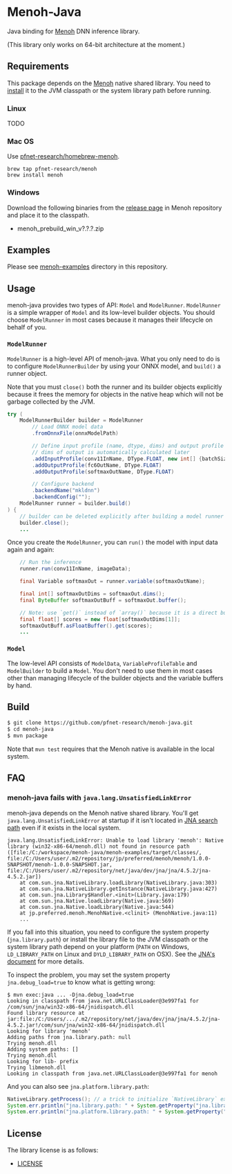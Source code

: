 # Menoh-Java
Java binding for [Menoh](https://github.com/pfnet-research/menoh/) DNN inference library.

(This library only works on 64-bit architecture at the moment.)

## Requirements
This package depends on the [Menoh](https://github.com/pfnet-research/menoh/) native shared library. You need to [install](https://github.com/pfnet-research/menoh/blob/master/README.md#installation-using-package-manager-or-binary-packages) it to the JVM classpath or the system library path before running.

### Linux
TODO

### Mac OS
Use [pfnet-research/homebrew-menoh](https://github.com/pfnet-research/homebrew-menoh).

```
brew tap pfnet-research/menoh
brew install menoh
```

### Windows
Download the following binaries from the [release page](https://github.com/pfnet-research/menoh/releases) in Menoh repository and place it to the classpath.

- menoh_prebuild_win_v?.?.?.zip

## Examples
Please see [menoh-examples](https://github.com/pfnet-research/menoh-java/tree/master/menoh-examples) directory in this repository.

## Usage
menoh-java provides two types of API: `Model` and `ModelRunner`. `ModelRunner` is a simple wrapper of `Model` and its low-level builder objects. You should choose `ModelRunner` in most cases because it manages their lifecycle on behalf of you.

### `ModelRunner`
`ModelRunner` is a high-level API of menoh-java. What you only need to do is to configure `ModelRunnerBuilder` by using your ONNX model, and `build()` a runner object.

Note that you must `close()` both the runner and its builder objects explicitly because it frees the memory for objects in the native heap which will not be garbage collected by the JVM.

```java
try (
    ModelRunnerBuilder builder = ModelRunner
        // Load ONNX model data
        .fromOnnxFile(onnxModelPath)

        // Define input profile (name, dtype, dims) and output profile (name, dtype)
        // dims of output is automatically calculated later
        .addInputProfile(conv11InName, DType.FLOAT, new int[] {batchSize, channelNum, height, width})
        .addOutputProfile(fc6OutName, DType.FLOAT)
        .addOutputProfile(softmaxOutName, DType.FLOAT)

        // Configure backend
        .backendName("mkldnn")
        .backendConfig("");
    ModelRunner runner = builder.build()
) {
    // builder can be deleted explicitly after building a model runner
    builder.close();
    ...
```

Once you create the `ModelRunner`, you can `run()` the model with input data again and again:

```java
    // Run the inference
    runner.run(conv11InName, imageData);

    final Variable softmaxOut = runner.variable(softmaxOutName);

    final int[] softmaxOutDims = softmaxOut.dims();
    final ByteBuffer softmaxOutBuff = softmaxOut.buffer();

    // Note: use `get()` instead of `array()` because it is a direct buffer
    final float[] scores = new float[softmaxOutDims[1]];
    softmaxOutBuff.asFloatBuffer().get(scores);
    ...
```

### `Model`
The low-level API consists of `ModelData`, `VariableProfileTable` and `ModelBuilder` to build a `Model`. You don't need to use them in most cases other than managing lifecycle of the builder objects and the variable buffers by hand.

## Build
```bash
$ git clone https://github.com/pfnet-research/menoh-java.git
$ cd menoh-java
$ mvn package
```

Note that `mvn test` requires that the Menoh native is available in the local system.

## FAQ

### menoh-java fails with `java.lang.UnsatisfiedLinkError`
menoh-java depends on the Menoh native shared library. You'll get `java.lang.UnsatisfiedLinkError` at startup if it isn't located in [JNA search path](http://java-native-access.github.io/jna/4.5.2/javadoc/com/sun/jna/NativeLibrary.html) even if it exists in the local system.

```
java.lang.UnsatisfiedLinkError: Unable to load library 'menoh': Native library (win32-x86-64/menoh.dll) not found in resource path ([file:/C:/workspace/menoh-java/menoh-examples/target/classes/, file:/C:/Users/user/.m2/repository/jp/preferred/menoh/menoh/1.0.0-SNAPSHOT/menoh-1.0.0-SNAPSHOT.jar, file:/C:/Users/user/.m2/repository/net/java/dev/jna/jna/4.5.2/jna-4.5.2.jar])
	at com.sun.jna.NativeLibrary.loadLibrary(NativeLibrary.java:303)
	at com.sun.jna.NativeLibrary.getInstance(NativeLibrary.java:427)
	at com.sun.jna.Library$Handler.<init>(Library.java:179)
	at com.sun.jna.Native.loadLibrary(Native.java:569)
	at com.sun.jna.Native.loadLibrary(Native.java:544)
	at jp.preferred.menoh.MenohNative.<clinit> (MenohNative.java:11)
	...
```

If you fall into this situation, you need to configure the system property (`jna.library.path`) or install the library file to the JVM classpath or the system library path depend on your platform (`PATH` on Windows, `LD_LIBRARY_PATH` on Linux and `DYLD_LIBRARY_PATH` on OSX). See the [JNA's document](https://github.com/java-native-access/jna/blob/master/www/GettingStarted.md) for more details.

To inspect the problem, you may set the system property `jna.debug_load=true` to know what is getting wrong:

```
$ mvn exec:java ... -Djna.debug_load=true
Looking in classpath from java.net.URLClassLoader@3e997fa1 for /com/sun/jna/win32-x86-64/jnidispatch.dll
Found library resource at jar:file:/C:/Users/.../.m2/repository/net/java/dev/jna/jna/4.5.2/jna-4.5.2.jar!/com/sun/jna/win32-x86-64/jnidispatch.dll
Looking for library 'menoh'
Adding paths from jna.library.path: null
Trying menoh.dll
Adding system paths: []
Trying menoh.dll
Looking for lib- prefix
Trying libmenoh.dll
Looking in classpath from java.net.URLClassLoader@3e997fa1 for menoh
```

And you can also see `jna.platform.library.path`:

```java
NativeLibrary.getProcess(); // a trick to initialize `NativeLibrary` explicitly in this place
System.err.println("jna.library.path: " + System.getProperty("jna.library.path"));
System.err.println("jna.platform.library.path: " + System.getProperty("jna.platform.library.path"));
```

## License
The library license is as follows:

- [LICENSE](LICENSE)
